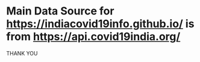 # Main Data Source for https://indiacovid19info.github.io/ is from     https://api.covid19india.org/




THANK YOU 
